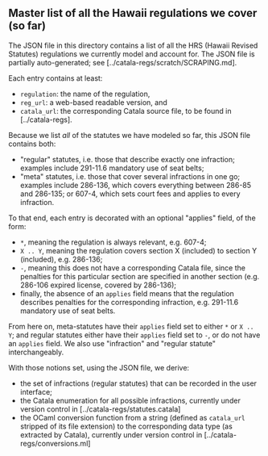 Master list of all the Hawaii regulations we cover (so far)
-----------------------------------------------------------

The JSON file in this directory contains a list of all the HRS (Hawaii Revised Statutes) regulations
we currently model and account for. The JSON file is partially auto-generated; see
[../catala-regs/scratch/SCRAPING.md].

Each entry contains at least:
- `regulation`: the name of the regulation,
- `reg_url`: a web-based readable version, and
- `catala_url`: the corresponding Catala source file, to be found in [../catala-regs].

Because we list *all* of the statutes we have modeled so far, this JSON file contains both:
- "regular" statutes, i.e. those that describe exactly one infraction; examples include 291-11.6
  mandatory use of seat belts;
- "meta" statutes, i.e. those that cover several infractions in one go; examples include 286-136,
  which covers everything between 286-85 and 286-135; or 607-4, which sets court fees and applies
  to every infraction.

To that end, each entry is decorated with an optional "applies" field, of the form:
- `*`, meaning the regulation is always relevant, e.g. 607-4;
- `X .. Y`, meaning the regulation covers section X (included) to section Y (included), e.g.
  286-136;
- `-`, meaning this does not have a corresponding Catala file, since the penalties for this
  particular section are specified in another section (e.g. 286-106 expired license, covered by
  286-136);
- finally, the absence of an `applies` field means that the regulation describes penalties for the
corresponding infraction, e.g. 291-11.6 mandatory use of seat belts.

From here on, meta-statutes have their `applies` field set to either `*` or `X .. Y`; and regular
statutes either have their `applies` field set to `-`, or do not have an `applies` field. We also
use "infraction" and "regular statute" interchangeably.

With those notions set, using the JSON file, we derive:
- the set of infractions (regular statutes) that can be recorded in the user interface;
- the Catala enumeration for all possible infractions, currently under version control in
  [../catala-regs/statutes.catala]
- the OCaml conversion function from a string (defined as `catala_url` stripped of its file
  extension) to the corresponding data type (as extracted by Catala), currently under version
  control in [../catala-regs/conversions.ml]
